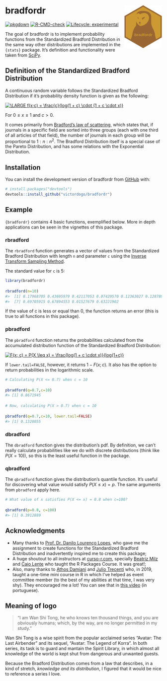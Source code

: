 
<!-- README.md is generated from README.Rmd. Please edit that file -->
<!-- badges: start -->

# bradfordr <img src='man/figures/logo.png' align="right" height="138" />

[![pkgdown](https://github.com/victordogo/bradfordr/workflows/pkgdown/badge.svg)](https://github.com/victordogo/bradfordr/actions)
[![R-CMD-check](https://github.com/victordogo/bradfordr/workflows/R-CMD-check/badge.svg)](https://github.com/victordogo/bradfordr/actions)
[![Lifecycle:
experimental](https://img.shields.io/badge/lifecycle-experimental-orange.svg)](https://lifecycle.r-lib.org/articles/stages.html#experimental)
<!-- badges: end -->

The goal of bradfordr is to implement probability functions from the
Standardized Bradford Distribution in the same way other distributions
are implemented in the `{stats}` package. It’s definition and
functionality were taken from
[SciPy](https://docs.scipy.org/doc/scipy/reference/generated/scipy.stats.bradford.html).

## Definition of the Standardized Bradford Distribution

A continuous random variable follows the Standardized Bradford
Distribution if it’s probability density function is given as the
following:

<a href="https://www.codecogs.com/eqnedit.php?latex=\bg_white&space;\fn_cm&space;\LARGE&space;f(x;c)&space;=&space;\frac{c}{log(1&space;&plus;&space;c)&space;\cdot&space;(1&space;&plus;&space;c&space;\cdot&space;x)}" target="_blank"><img src="https://latex.codecogs.com/gif.latex?\bg_white&space;\fn_cm&space;\LARGE&space;f(x;c)&space;=&space;\frac{c}{log(1&space;&plus;&space;c)&space;\cdot&space;(1&space;&plus;&space;c&space;\cdot&space;x)}" title="\LARGE f(x;c) = \frac{c}{log(1 + c) \cdot (1 + c \cdot x)}" /></a>

For 0 ≤ *x* ≤ 1 and *c* &gt; 0.

It comes primarily from [Bradford’s law of
scattering](https://docs.scipy.org/doc/scipy/reference/generated/scipy.stats.bradford.html),
which states that, if journals in a specific field are sorted into three
groups (each with one third of all articles of that field), the number
of journals in each group will be proportional to
1 : *n* : *n*<sup>2</sup>. The Bradford Distribution itself is a special
case of the Pareto Distribution, and has some relations with the
Exponential Distribution.

## Installation

You can install the development version of bradfordr from
[GitHub](github.com) with:

``` r
# install.packages("devtools")
devtools::install_github("victordogo/bradfordr")
```

## Example

`{bradfordr}` contains 4 basic functions, exemplified below. More in
depth applications can be seen in the vignettes of this package.

### rbradford

The `rbradford` function generates a vector of values from the
Standardized Bradford Distribution with length `n` and parameter `c`
using the [Inverse Transform Sampling
Method](https://en.wikipedia.org/wiki/Inverse_transform_sampling).

The standard value for `c` is 5:

``` r
library(bradfordr)

rbradford(n=10)
#>  [1] 0.17968705 0.43695979 0.42117053 0.07429570 0.12363027 0.12878935
#>  [7] 0.69705915 0.67894553 0.01527679 0.63221902
```

If the value of c is less or equal than 0, the function returns an error
(this is true to all functions in this package).

### pbradford

The `pbradford` function returns the probabilities calculated from the
accumulated distribution function of the Standardized Bradford
Distribution:

<a href="https://www.codecogs.com/eqnedit.php?latex=\bg_white&space;F(x;&space;c)&space;=&space;P(X&space;\leq&space;x)&space;=&space;\frac{log(1&space;&plus;&space;c&space;\cdot&space;x)}{log(1&plus;c)}" target="_blank"><img src="https://latex.codecogs.com/gif.latex?\bg_white&space;F(x;&space;c)&space;=&space;P(X&space;\leq&space;x)&space;=&space;\frac{log(1&space;&plus;&space;c&space;\cdot&space;x)}{log(1&plus;c)}" title="F(x; c) = P(X \leq x) = \frac{log(1 + c \cdot x)}{log(1+c)}" /></a>

If `lower.tail=FALSE`, however, it returns 1 − *F*(*x*; *c*). It also
has the option to return probabilities in the logarithmic scale.

``` r
# Calculating P(X <= 0.7) when c = 10

pbradford(q=0.7,c=10)
#> [1] 0.8671945

# Now, calculating P(X > 0.7) when c = 10

pbradford(q=0.7,c=10, lower.tail=FALSE)
#> [1] 0.1328055
```

### dbradford

The `dbradford` function gives the distribution’s pdf. By definition, we
can’t really calculate probabilities like we do with discrete
distributions (think like *P*(*X* = 10)), so this is the least useful
function in the package.

### qbradford

The `qbradford` function gives the distribution’s quantile function.
It’s useful for discovering what value would satisfy
*P*(*X* ≤ *x*) = *p*. The same arguments from `pbradford` apply here.

``` r
# What value of x satisfies P(X <= x) = 0.8 when c=100?

qbradford(p=0.8, c=100)
#> [1] 0.3912889
```

## Acknowledgments

-   Many thanks to [Prof. Dr. Danilo Lourenço
    Lopes](http://lattes.cnpq.br/8061034473607951), who gave me the
    assignment to create functions for the Standardized Bradford
    Distribution and inadvertently inspired me to create this package;
-   A huge shoutout to all instructors at [curso-r.com](curso-r.com),
    specially [Beatriz Milz](https://github.com/beatrizmilz) and [Caio
    Lente](https://github.com/clente) who taught the R Packages Course.
    It was great!;
-   Also, many thanks to [Athos Damiani](https://github.com/athospd) and
    [Julio Trecenti](https://github.com/jtrecenti) who, in 2019, taught
    a one-time mini course in R in which I’ve helped as event committee
    member (to the best of my abilities at that time, I was very shy).
    They encouraged me a lot! You can see that in [this
    video](https://www.youtube.com/watch?v=Bv_6YeVihZc&t=8068s) (in
    portuguese).

## Meaning of logo

> “I am Wan Shi Tong, he who knows ten thousand things, and you are
> obviously humans; which, by the way, are no longer permitted in my
> study.”

Wan Shi Tong is a wise spirit from the popular acclaimed series “Avatar:
The Last Airbender” and its sequel, “Avatar: The Legend of Korra”. In
both series, its task is to guard and mantain the Spirit Library, in
which almost all knowledge of the world is kept shut from dangerous and
unwanted guests.

Because the Bradford Distribution comes from a law that describes, in a
kind of stretch, *knowledge and its distribution*, I figured that it
would be nice to reference a series I love.
